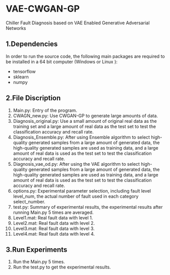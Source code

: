 # VAE-CWGAN-GP
Chiller Fault Diagnosis based on VAE Enabled Generative Adversarial Networks<br>
## 1.Dependencies
In order to run the source code, the following main packages are required to
be installed in a 64 bit computer (Windows or Linux ):<br>
* tensorflow<br>
* sklearn<br>
* numpy<br>
## 2.File Discription
01. Main.py: Entry of the program.<br>
02. CWAGN_new.py: Use CWGAN-GP to generate large amounts of data.<br>
03. Diagnosis_original.py: Use a small amount of original real data as the training set and a large amount of real data as the test set to test the classification accuracy and recall rate.<br>
04. Diagnosis_Ensemble.py: After using Ensemble algorithm to select high-quality generated samples from a large amount of generated data, the high-quality generated samples are used as training data, and a large amount of real data is used as the test set to test the classification accuracy and recall rate.<br>
05. Diagnosis_vae_od.py: After using the VAE algorithm to select high-quality generated samples from a large amount of generated data, the high-quality generated samples are used as training data, and a large amount of real data is used as the test set to test the classification accuracy and recall rate.<br>
06. options.py: Experimental parameter selection, including fault level level_num, the actual number of fault used in each category select_number.<br>
07. test.py: Summary of experimental results, the experimental results after running Main.py 5 times are averaged.<br>
08. Level1.mat: Real fault data with level 1.<br>
09. Level2.mat: Real fault data with level 2.<br>
10. Level3.mat: Real fault data with level 3.<br>
11. Level4.mat: Real fault data with level 4.<br>
## 3.Run Experiments
01. Run the Main.py 5 times.<br>
02. Run the test.py to get the experimental results.<br>




